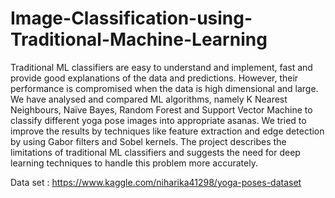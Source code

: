 # Image-Classification-using-Traditional-Machine-Learning
Traditional ML classifiers are easy to understand and  implement, fast and provide good explanations of the data and  predictions. However, their performance is compromised when the  data is high dimensional and large. We have analysed and compared  ML algorithms, namely K Nearest Neighbours, Naïve Bayes, Random  Forest and Support Vector Machine to classify different yoga pose  images into appropriate asanas. We tried to improve the results by  techniques like feature extraction and edge detection by using Gabor  filters and Sobel kernels. The project describes the limitations of  traditional ML classifiers and suggests the need for deep learning  techniques to handle this problem more accurately.

Data set : https://www.kaggle.com/niharika41298/yoga-poses-dataset
